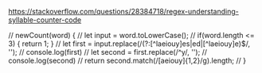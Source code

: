https://stackoverflow.com/questions/28384718/regex-understanding-syllable-counter-code


// newCount(word) {
//   let input = word.toLowerCase();
//   if(word.length <= 3) { return 1; }
//   let first = input.replace(/(?:[^laeiouy]es|ed|[^laeiouy]e)$/, '');
//   console.log(first)
//   let second = first.replace(/^y/, '');
//   console.log(second)
//   return second.match(/[aeiouy]{1,2}/g).length;
// }
